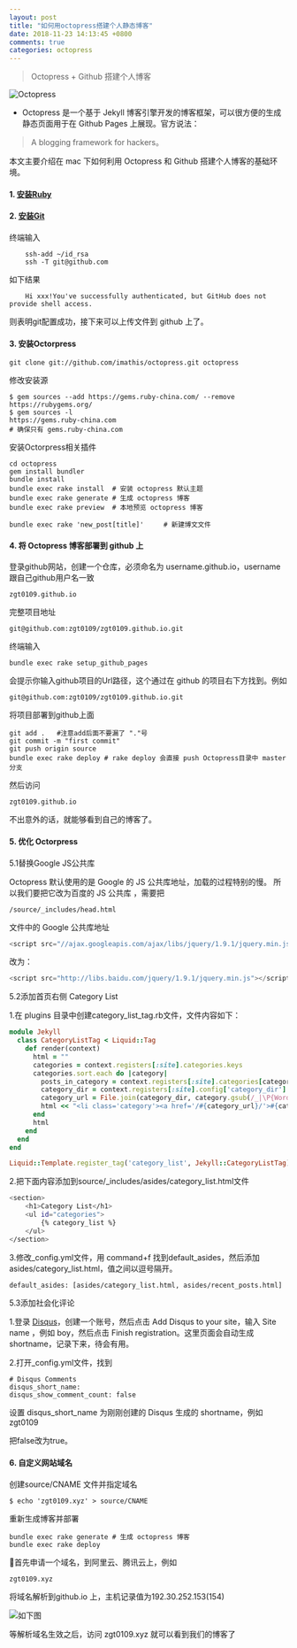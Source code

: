 ```yaml
---
layout: post
title: "如何用octopress搭建个人静态博客"
date: 2018-11-23 14:13:45 +0800
comments: true
categories: octopress
---
```


> Octopress + Github 搭建个人博客

![Octopress](http://pi4lki9yr.bkt.clouddn.com/octopress.jpg)

<!-- more -->

- Octopress 是一个基于 Jekyll 博客引擎开发的博客框架，可以很方便的生成静态页面用于在 Github Pages 上展现。官方说法：

> A blogging framework for hackers。

本文主要介绍在 mac 下如何利用 Octopress 和 Github 搭建个人博客的基础环境。

#### 1. [安装Ruby](https://ruby-china.org/wiki/install_ruby_guide)

#### 2. [安装Git](https://git-scm.com/book/zh/v2/%E8%B5%B7%E6%AD%A5-%E5%AE%89%E8%A3%85-Git)

终端输入

``` 
    ssh-add ~/id_rsa
    ssh -T git@github.com 
```
如下结果

```
    Hi xxx!You've successfully authenticated, but GitHub does not provide shell access.
```
则表明git配置成功，接下来可以上传文件到 github 上了。

#### 3. 安装Octorpress

    git clone git://github.com/imathis/octopress.git octopress

修改安装源

    $ gem sources --add https://gems.ruby-china.com/ --remove https://rubygems.org/
    $ gem sources -l
    https://gems.ruby-china.com
    # 确保只有 gems.ruby-china.com

安装Octorpress相关插件
```
cd octopress
gem install bundler
bundle install
bundle exec rake install  # 安装 octopress 默认主题
bundle exec rake generate # 生成 octopress 博客
bundle exec rake preview  # 本地预览 octopress 博客

bundle exec rake 'new_post[title]'     # 新建博文文件
```

#### 4. 将 Octopress 博客部署到 github 上

登录github网站，创建一个仓库，必须命名为 username.github.io，username跟自己github用户名一致

    zgt0109.github.io
完整项目地址

    git@github.com:zgt0109/zgt0109.github.io.git

终端输入

    bundle exec rake setup_github_pages
    
会提示你输入github项目的Url路径，这个通过在 github 的项目右下方找到。例如
```
git@github.com:zgt0109/zgt0109.github.io.git
```

将项目部署到github上面
```
git add .   #注意add后面不要漏了 "."号
git commit -m "first commit"
git push origin source
bundle exec rake deploy # rake deploy 会直接 push Octopress目录中 master 分支
```

然后访问 

    zgt0109.github.io

不出意外的话，就能够看到自己的博客了。

#### 5. 优化 Octorpress

5.1替换Google JS公共库

Octopress 默认使用的是 Google 的 JS 公共库地址，加载的过程特别的慢。
所以我们要把它改为百度的 JS 公共库 ，需要把
```
/source/_includes/head.html
```
文件中的 Google 公共库地址

```js
<script src="//ajax.googleapis.com/ajax/libs/jquery/1.9.1/jquery.min.js"></script>
```

改为：
```js
<script src="http://libs.baidu.com/jquery/1.9.1/jquery.min.js"></script>
```

5.2添加首页右侧 Category List

1.在 plugins 目录中创建category_list_tag.rb文件，文件内容如下：

```ruby
module Jekyll
  class CategoryListTag < Liquid::Tag
    def render(context)
      html = ""
      categories = context.registers[:site].categories.keys
      categories.sort.each do |category|
        posts_in_category = context.registers[:site].categories[category].size
        category_dir = context.registers[:site].config['category_dir']
        category_url = File.join(category_dir, category.gsub(/_|\P{Word}/, '-').gsub(/-{2,}/, '-').downcase)
        html << "<li class='category'><a href='/#{category_url}/'>#{category} (#{posts_in_category})</a></li>\n"
      end
      html
    end
  end
end

Liquid::Template.register_tag('category_list', Jekyll::CategoryListTag)
```

2.把下面内容添加到source/_includes/asides/category_list.html文件

```bash
<section> 
    <h1>Category List</h1>
    <ul id="categories"> 
        {% category_list %}  
    </ul>
</section>
```


3.修改_config.yml文件，用 command+f 找到default_asides，然后添加asides/category_list.html，值之间以逗号隔开。

```bash
default_asides: [asides/category_list.html, asides/recent_posts.html]
```


5.3添加社会化评论

1.登录 [Disqus](https://disqus.com/)，创建一个账号，然后点击 Add Disqus to your site，输入 Site name ，例如 boy，然后点击 Finish registration。这里页面会自动生成shortname，记录下来，待会有用。

2.打开_config.yml文件，找到

```
# Disqus Comments 
disqus_short_name:  
disqus_show_comment_count: false
```

设置 disqus_short_name 为刚刚创建的 Disqus 生成的 shortname，例如 zgt0109

把false改为true。


#### 6. 自定义网站域名
创建source/CNAME 文件并指定域名
```
$ echo 'zgt0109.xyz' > source/CNAME
```

重新生成博客并部署
```
bundle exec rake generate # 生成 octopress 博客
bundle exec rake deploy
```

首先申请一个域名，到阿里云、腾讯云上，例如

    zgt0109.xyz


将域名解析到github.io 上，主机记录值为192.30.252.153(154)

![如下图](http://pi4lki9yr.bkt.clouddn.com/%E5%B1%8F%E5%B9%95%E5%BF%AB%E7%85%A7%202018-11-24%20%E4%B8%8A%E5%8D%8811.53.55.png)


等解析域名生效之后，访问 zgt0109.xyz 就可以看到我们的博客了